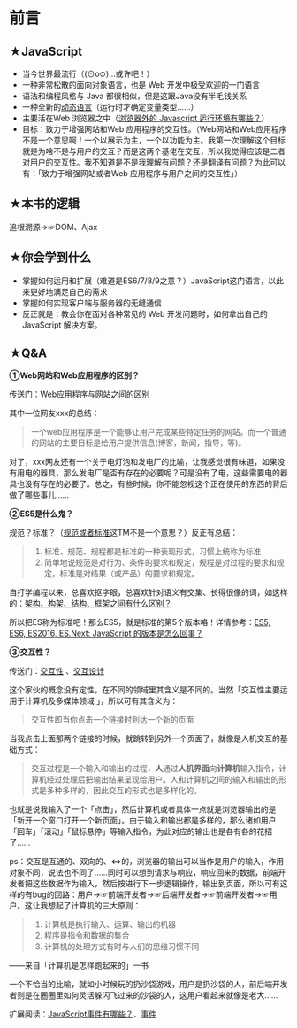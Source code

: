 # 前言

## ★JavaScript

- 当今世界最流行（(⊙o⊙)…或许吧！）
- 一种非常松散的面向对象语言，也是 Web 开发中极受欢迎的一门语言
- 语法和编程风格与 Java 都很相似，但是这跟Java没有半毛钱关系
- 一种全新的[动态语言](https://zh.wikipedia.org/zh-hans/动态语言)（运行时才确定变量类型……）
-  主要活在Web 浏览器之中（[浏览器外的 Javascript 运行环境有哪些？](https://www.zhihu.com/question/19901441)）
- 目标：致力于增强网站和Web 应用程序的交互性。（Web网站和Web应用程序不是一个意思啊！一个以展示为主，一个以功能为主。我第一次理解这个目标就是为啥不是与用户的交互？而是这两个基佬在交互，所以我觉得应该是二者对用户的交互性。我不知道是不是我理解有问题？还是翻译有问题？为此可以有：「致力于增强网站或者Web 应用程序与用户之间的交互性」）

## ★本书的逻辑

追根溯源→☞DOM、Ajax

## ★你会学到什么

- 掌握如何运用和扩展（难道是ES6/7/8/9之意？）JavaScript这门语言，以此来更好地满足自己的需求
- 掌握如何实现客户端与服务器的无缝通信
- 反正就是：教会你在面对各种常见的 Web 开发问题时，如何拿出自己的 JavaScript 解决方案。

## ★Q&A

**①Web网站和Web应用程序的区别？**

传送门：[Web应用程序与网站之间的区别](https://zhidao.baidu.com/question/240697507.html) 

其中一位网友xxx的总结：

> 一个web应用程序是一个能够让用户完成某些特定任务的网站。而一个普通的网站的主要目标是给用户提供信息(博客，新闻，指导，等)。 

对了，xxx网友还有一个关于电灯泡和发电厂的比喻，让我感觉很有味道，如果没有用电的器具，那么发电厂是否有存在的必要呢？可是没有了电，这些需要电的器具也没有存在的必要了。总之，有些时候，你不能忽视这个正在使用的东西的背后做了哪些事儿……

**②ES5是什么鬼？**

规范？标准？（[规范或者标准](https://zhidao.baidu.com/question/119397970.html)这TM不是一个意思？）反正有总结：

> 1. 标准、规范、规程都是标准的一种表现形式，习惯上统称为标准 
> 2. 简单地说规范是对行为、条件的要求和规定，规程是对过程的要求和规定，标准是对结果（或产品）的要求和规定。 

自打学编程以来，总喜欢抠字眼，总喜欢针对语义有交集、长得很像的词，如这样的：[架构、构架、结构、框架之间有什么区别？](https://www.zhihu.com/question/32105413)

所以把ES称为标准吧！那么ES5，就是标准的第5个版本咯！详情参考：[ES5, ES6, ES2016, ES.Next: JavaScript 的版本是怎么回事？](https://huangxuan.me/2015/09/22/js-version/)

**③交互性？**

传送门：[交互性](https://baike.baidu.com/item/%E4%BA%A4%E4%BA%92%E6%80%A7) 、[交互设计](https://zh.wikipedia.org/wiki/%E4%BA%A4%E4%BA%92%E8%AE%BE%E8%AE%A1)

这个家伙的概念没有定性，在不同的领域里其含义是不同的。当然「交互性主要运用于计算机及多媒体领域 」，所以可有其含义为：

> 交互性即当你点击一个链接时到达一个新的页面 

当我点击上面那两个链接的时候，就跳转到另外一个页面了，就像是人机交互的基础方式：

> 交互过程是一个输入和输出的过程，**人**通过**人机界面**向**计算机**输入指令，计算机经过处理后把输出结果呈现给用户。人和计算机之间的输入和输出的形式是多种多样的，因此交互的形式也是多样化的。 

也就是说我输入了一个「点击」，然后计算机或者具体一点就是浏览器输出的是「新开一个窗口打开一个新页面」。由于输入和输出都是多样的，那么诸如用户「回车」「滚动」「鼠标悬停」等输入指令，为此对应的输出也是各有各的花招了……

ps：交互是互通的、双向的、<=>的，浏览器的输出可以当作是用户的输入，作用对象不同，说法也不同了……同时可以想到请求与响应，响应回来的数据，前端开发者把这些数据作为输入，然后按进行下一步逻辑操作，输出到页面，所以可有这样的有bug的回路：用户→☞前端开发者→☞后端开发者→☞前端开发者→☞用户。这让我想起了计算机的三大原则：

> 1. 计算机是执行输入、运算、输出的机器
> 2. 程序是指令和数据的集合
> 3. 计算机的处理方式有时与人们的思维习惯不同

——来自「计算机是怎样跑起来的」一书

一个不恰当的比喻，就如小时候玩的扔沙袋游戏，用户是扔沙袋的人，前后端开发者则是在圈圈里如何灵活躲闪飞过来的沙袋的人，这用户看起来就像是老大……



扩展阅读：[JavaScript事件有哪些？](http://qkxue.net/info/131567/javascript-javascript)、[事件](https://www.liaoxuefeng.com/wiki/001434446689867b27157e896e74d51a89c25cc8b43bdb3000/00143564690172894383ccd7ab64669b4971f4b03fa342d000)

